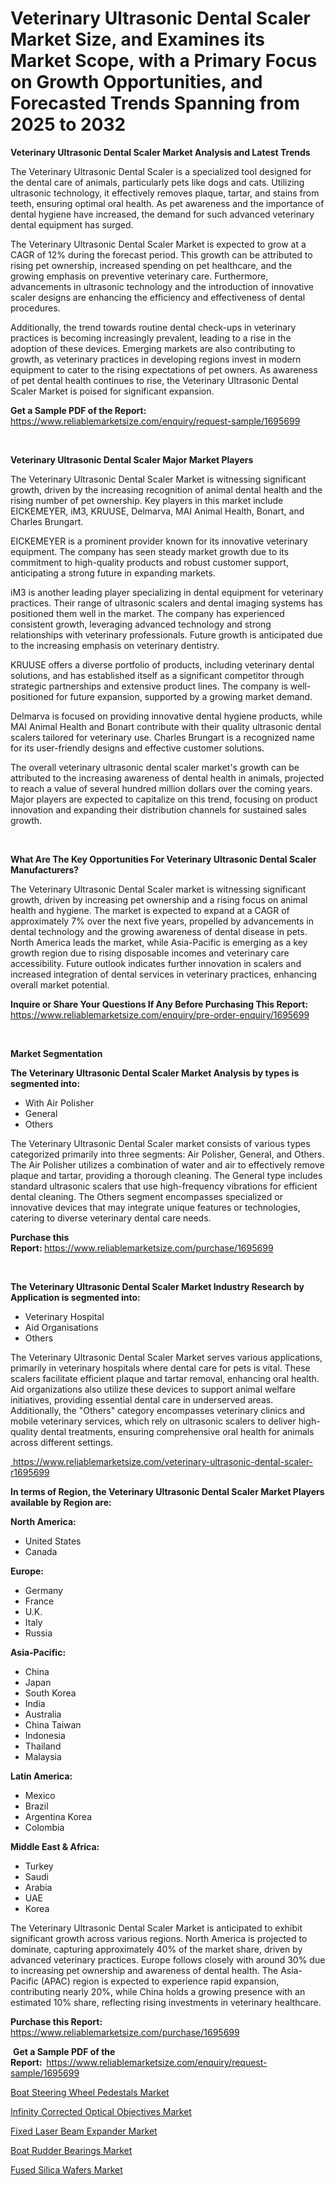 <p><h1>Veterinary Ultrasonic Dental Scaler Market Size, and Examines its Market Scope, with a Primary Focus on Growth Opportunities, and Forecasted Trends Spanning from 2025 to 2032</h1></p><p><strong>Veterinary Ultrasonic Dental Scaler Market Analysis and Latest Trends</strong></p>
<p><p>The Veterinary Ultrasonic Dental Scaler is a specialized tool designed for the dental care of animals, particularly pets like dogs and cats. Utilizing ultrasonic technology, it effectively removes plaque, tartar, and stains from teeth, ensuring optimal oral health. As pet awareness and the importance of dental hygiene have increased, the demand for such advanced veterinary dental equipment has surged.</p><p>The Veterinary Ultrasonic Dental Scaler Market is expected to grow at a CAGR of 12% during the forecast period. This growth can be attributed to rising pet ownership, increased spending on pet healthcare, and the growing emphasis on preventive veterinary care. Furthermore, advancements in ultrasonic technology and the introduction of innovative scaler designs are enhancing the efficiency and effectiveness of dental procedures. </p><p>Additionally, the trend towards routine dental check-ups in veterinary practices is becoming increasingly prevalent, leading to a rise in the adoption of these devices. Emerging markets are also contributing to growth, as veterinary practices in developing regions invest in modern equipment to cater to the rising expectations of pet owners. As awareness of pet dental health continues to rise, the Veterinary Ultrasonic Dental Scaler Market is poised for significant expansion.</p></p>
<p><strong>Get a Sample PDF of the Report:&nbsp;</strong> <a href="https://www.reliablemarketsize.com/enquiry/request-sample/1695699?utm_campaign=2095&utm_medium=2&utm_source=Github&utm_content=ia&utm_term=27032025&utm_id=veterinary-ultrasonic-dental-scaler">https://www.reliablemarketsize.com/enquiry/request-sample/1695699</a></p>
<p>&nbsp;</p>
<p><strong>Veterinary Ultrasonic Dental Scaler Major Market Players</strong></p>
<p><p>The Veterinary Ultrasonic Dental Scaler Market is witnessing significant growth, driven by the increasing recognition of animal dental health and the rising number of pet ownership. Key players in this market include EICKEMEYER, iM3, KRUUSE, Delmarva, MAI Animal Health, Bonart, and Charles Brungart.</p><p>EICKEMEYER is a prominent provider known for its innovative veterinary equipment. The company has seen steady market growth due to its commitment to high-quality products and robust customer support, anticipating a strong future in expanding markets.</p><p>iM3 is another leading player specializing in dental equipment for veterinary practices. Their range of ultrasonic scalers and dental imaging systems has positioned them well in the market. The company has experienced consistent growth, leveraging advanced technology and strong relationships with veterinary professionals. Future growth is anticipated due to the increasing emphasis on veterinary dentistry.</p><p>KRUUSE offers a diverse portfolio of products, including veterinary dental solutions, and has established itself as a significant competitor through strategic partnerships and extensive product lines. The company is well-positioned for future expansion, supported by a growing market demand.</p><p>Delmarva is focused on providing innovative dental hygiene products, while MAI Animal Health and Bonart contribute with their quality ultrasonic dental scalers tailored for veterinary use. Charles Brungart is a recognized name for its user-friendly designs and effective customer solutions.</p><p>The overall veterinary ultrasonic dental scaler market's growth can be attributed to the increasing awareness of dental health in animals, projected to reach a value of several hundred million dollars over the coming years. Major players are expected to capitalize on this trend, focusing on product innovation and expanding their distribution channels for sustained sales growth.</p></p>
<p>&nbsp;</p>
<p><strong>What Are The Key Opportunities For Veterinary Ultrasonic Dental Scaler Manufacturers?</strong></p>
<p><p>The Veterinary Ultrasonic Dental Scaler market is witnessing significant growth, driven by increasing pet ownership and a rising focus on animal health and hygiene. The market is expected to expand at a CAGR of approximately 7% over the next five years, propelled by advancements in dental technology and the growing awareness of dental disease in pets. North America leads the market, while Asia-Pacific is emerging as a key growth region due to rising disposable incomes and veterinary care accessibility. Future outlook indicates further innovation in scalers and increased integration of dental services in veterinary practices, enhancing overall market potential.</p></p>
<p><strong>Inquire or Share Your Questions If Any Before Purchasing This Report:</strong> <a href="https://www.reliablemarketsize.com/enquiry/pre-order-enquiry/1695699?utm_campaign=2095&utm_medium=2&utm_source=Github&utm_content=ia&utm_term=27032025&utm_id=veterinary-ultrasonic-dental-scaler">https://www.reliablemarketsize.com/enquiry/pre-order-enquiry/1695699</a></p>
<p>&nbsp;</p>
<p><strong>Market Segmentation</strong></p>
<p><strong>The Veterinary Ultrasonic Dental Scaler Market Analysis by types is segmented into:</strong></p>
<p><ul><li>With Air Polisher</li><li>General</li><li>Others</li></ul></p>
<p><p>The Veterinary Ultrasonic Dental Scaler market consists of various types categorized primarily into three segments: Air Polisher, General, and Others. The Air Polisher utilizes a combination of water and air to effectively remove plaque and tartar, providing a thorough cleaning. The General type includes standard ultrasonic scalers that use high-frequency vibrations for efficient dental cleaning. The Others segment encompasses specialized or innovative devices that may integrate unique features or technologies, catering to diverse veterinary dental care needs.</p></p>
<p><strong>Purchase this Report:&nbsp;</strong><a href="https://www.reliablemarketsize.com/purchase/1695699?utm_campaign=2095&utm_medium=2&utm_source=Github&utm_content=ia&utm_term=27032025&utm_id=veterinary-ultrasonic-dental-scaler">https://www.reliablemarketsize.com/purchase/1695699</a></p>
<p>&nbsp;</p>
<p><strong>The Veterinary Ultrasonic Dental Scaler Market Industry Research by Application is segmented into:</strong></p>
<p><ul><li>Veterinary Hospital</li><li>Aid Organisations</li><li>Others</li></ul></p>
<p><p>The Veterinary Ultrasonic Dental Scaler Market serves various applications, primarily in veterinary hospitals where dental care for pets is vital. These scalers facilitate efficient plaque and tartar removal, enhancing oral health. Aid organizations also utilize these devices to support animal welfare initiatives, providing essential dental care in underserved areas. Additionally, the "Others" category encompasses veterinary clinics and mobile veterinary services, which rely on ultrasonic scalers to deliver high-quality dental treatments, ensuring comprehensive oral health for animals across different settings.</p></p>
<p><a href="https://www.reliablemarketsize.com/veterinary-ultrasonic-dental-scaler-r1695699?utm_campaign=2095&utm_medium=2&utm_source=Github&utm_content=ia&utm_term=27032025&utm_id=veterinary-ultrasonic-dental-scaler">&nbsp;https://www.reliablemarketsize.com/veterinary-ultrasonic-dental-scaler-r1695699</a></p>
<p><strong>In terms of Region, the Veterinary Ultrasonic Dental Scaler Market Players available by Region are:</strong></p>
<p>
    <p> <strong> North America: </strong>
        <ul>
            <li>United States</li>
            <li>Canada</li>
        </ul>
        </p> 
    <p> <strong> Europe: </strong>
        <ul>
            <li>Germany</li>
            <li>France</li>
            <li>U.K.</li>
            <li>Italy</li>
            <li>Russia</li>
        </ul>
        </p> 
    <p> <strong> Asia-Pacific: </strong>
        <ul>
            <li>China</li>
            <li>Japan</li>
            <li>South Korea</li>
            <li>India</li>
            <li>Australia</li>
            <li>China Taiwan</li>
            <li>Indonesia</li>
            <li>Thailand</li>
            <li>Malaysia</li>
        </ul>
        </p> 
    <p> <strong> Latin America: </strong>
        <ul>
            <li>Mexico</li>
            <li>Brazil</li>
            <li>Argentina Korea</li>
            <li>Colombia</li>
        </ul>
        </p> 
    <p> <strong> Middle East & Africa: </strong>
        <ul>
            <li>Turkey</li>
            <li>Saudi</li>
            <li>Arabia</li>
            <li>UAE</li>
            <li>Korea</li>
        </ul>
    </p>
    </p>
<p><p>The Veterinary Ultrasonic Dental Scaler Market is anticipated to exhibit significant growth across various regions. North America is projected to dominate, capturing approximately 40% of the market share, driven by advanced veterinary practices. Europe follows closely with around 30% due to increasing pet ownership and awareness of dental health. The Asia-Pacific (APAC) region is expected to experience rapid expansion, contributing nearly 20%, while China holds a growing presence with an estimated 10% share, reflecting rising investments in veterinary healthcare.</p></p>
<p><strong>Purchase this Report: </strong><a href="https://www.reliablemarketsize.com/purchase/1695699?utm_campaign=2095&utm_medium=2&utm_source=Github&utm_content=ia&utm_term=27032025&utm_id=veterinary-ultrasonic-dental-scaler">https://www.reliablemarketsize.com/purchase/1695699</a></p>
<p>&nbsp;<strong>Get a Sample PDF of the Report:&nbsp;&nbsp;</strong><a href="https://www.reliablemarketsize.com/enquiry/request-sample/1695699?utm_campaign=2095&utm_medium=2&utm_source=Github&utm_content=ia&utm_term=27032025&utm_id=veterinary-ultrasonic-dental-scaler">https://www.reliablemarketsize.com/enquiry/request-sample/1695699</a></p>
<p><strong></strong></p>
<p><p><a href="https://github.com/vjorelaclliv/Market-Research-Report-List-1/blob/main/boat-steering-wheel-pedestals-market.md?utm_campaign=2095&utm_medium=2&utm_source=Github&utm_content=ia&utm_term=27032025&utm_id=veterinary-ultrasonic-dental-scaler">Boat Steering Wheel Pedestals Market</a></p><p><a href="https://github.com/kbollin866/Market-Research-Report-List-1/blob/main/infinity-corrected-optical-objectives-market.md?utm_campaign=2095&utm_medium=2&utm_source=Github&utm_content=ia&utm_term=27032025&utm_id=veterinary-ultrasonic-dental-scaler">Infinity Corrected Optical Objectives Market</a></p><p><a href="https://github.com/nicoletavirag/Market-Research-Report-List-5/blob/main/fixed-laser-beam-expander-market.md?utm_campaign=2095&utm_medium=2&utm_source=Github&utm_content=ia&utm_term=27032025&utm_id=veterinary-ultrasonic-dental-scaler">Fixed Laser Beam Expander Market</a></p><p><a href="https://github.com/techerghalim/Market-Research-Report-List-1/blob/main/boat-rudder-bearings-market.md?utm_campaign=2095&utm_medium=2&utm_source=Github&utm_content=ia&utm_term=27032025&utm_id=veterinary-ultrasonic-dental-scaler">Boat Rudder Bearings Market</a></p><p><a href="https://github.com/sca704osol/Market-Research-Report-List-1/blob/main/fused-silica-wafers-market.md?utm_campaign=2095&utm_medium=2&utm_source=Github&utm_content=ia&utm_term=27032025&utm_id=veterinary-ultrasonic-dental-scaler">Fused Silica Wafers Market</a></p></p>